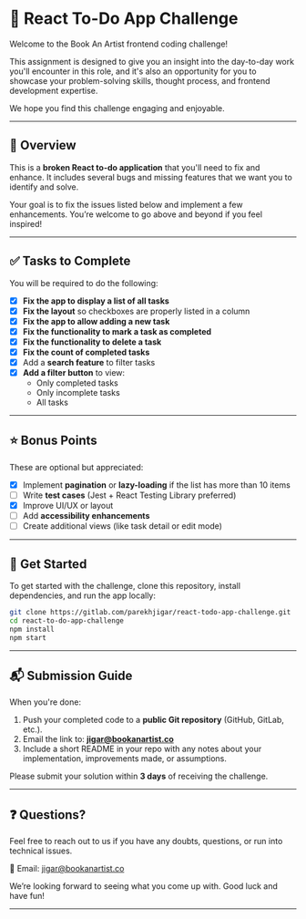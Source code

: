 # 🧩 React To-Do App Challenge

Welcome to the Book An Artist frontend coding challenge!

This assignment is designed to give you an insight into the day-to-day work you'll encounter in this role, and it's also an opportunity for you to showcase your problem-solving skills, thought process, and frontend development expertise.

We hope you find this challenge engaging and enjoyable.

---

## 📝 Overview

This is a **broken React to-do application** that you'll need to fix and enhance. It includes several bugs and missing features that we want you to identify and solve.

Your goal is to fix the issues listed below and implement a few enhancements. You’re welcome to go above and beyond if you feel inspired!

---

## ✅ Tasks to Complete

You will be required to do the following:

- [x] **Fix the app to display a list of all tasks**
- [x] **Fix the layout** so checkboxes are properly listed in a column
- [x] **Fix the app to allow adding a new task**
- [x] **Fix the functionality to mark a task as completed**
- [x] **Fix the functionality to delete a task**
- [x] **Fix the count of completed tasks**
- [x] Add a **search feature** to filter tasks
- [x] **Add a filter button** to view:
  - Only completed tasks
  - Only incomplete tasks
  - All tasks

---

## ⭐ Bonus Points

These are optional but appreciated:

- [x] Implement **pagination** or **lazy-loading** if the list has more than 10 items
- [ ] Write **test cases** (Jest + React Testing Library preferred)
- [x] Improve UI/UX or layout
- [ ] Add **accessibility enhancements**
- [ ] Create additional views (like task detail or edit mode)

---

## 🚀 Get Started

To get started with the challenge, clone this repository, install dependencies, and run the app locally:

```bash
git clone https://gitlab.com/parekhjigar/react-todo-app-challenge.git
cd react-to-do-app-challenge
npm install
npm start
```
---
## 📬 Submission Guide

When you're done:

1. Push your completed code to a **public Git repository** (GitHub, GitLab, etc.).
2. Email the link to: **<jigar@bookanartist.co>**
3. Include a short README in your repo with any notes about your implementation, improvements made, or assumptions.

Please submit your solution within **3 days** of receiving the challenge.

---
## ❓ Questions?
Feel free to reach out to us if you have any doubts, questions, or run into technical issues.

📧 Email: <jigar@bookanartist.co>

We’re looking forward to seeing what you come up with.
Good luck and have fun!

---
